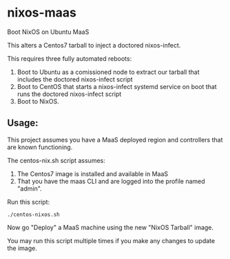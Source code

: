 # nixos-maas

Boot NixOS on Ubuntu MaaS

This alters a Centos7 tarball to inject a doctored nixos-infect.

This requires three fully automated reboots:

1. Boot to Ubuntu as a comissioned node to extract our tarball that includes the doctored nixos-infect script
2. Boot to CentOS that starts a nixos-infect systemd service on boot that runs the doctored nixos-infect script
3. Boot to NixOS.

## Usage:

This project assumes you have a MaaS deployed region and controllers that are known functioning.

The centos-nix.sh script assumes:

1. The Centos7 image is installed and available in MaaS
2. That you have the maas CLI and are logged into the profile named "admin".

Run this script:

	./centos-nixos.sh

Now go "Deploy" a MaaS machine using the new "NixOS Tarball" image.

You may run this script multiple times if you make any changes to update the image.

